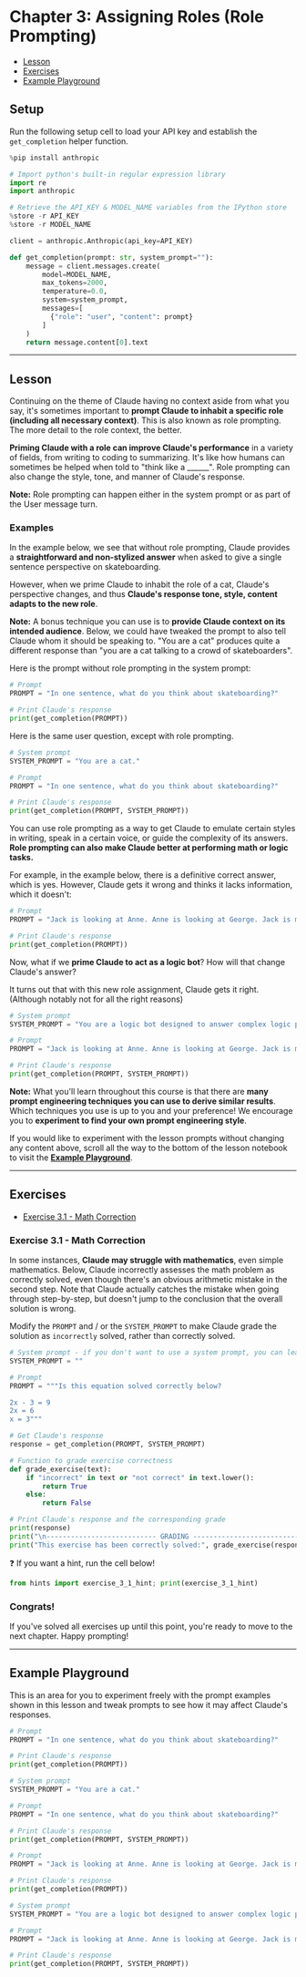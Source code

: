 # Chapter 3: Assigning Roles (Role Prompting)

- [Lesson](#lesson)
- [Exercises](#exercises)
- [Example Playground](#example-playground)

## Setup

Run the following setup cell to load your API key and establish the `get_completion` helper function.


```python
%pip install anthropic

# Import python's built-in regular expression library
import re
import anthropic

# Retrieve the API_KEY & MODEL_NAME variables from the IPython store
%store -r API_KEY
%store -r MODEL_NAME

client = anthropic.Anthropic(api_key=API_KEY)

def get_completion(prompt: str, system_prompt=""):
    message = client.messages.create(
        model=MODEL_NAME,
        max_tokens=2000,
        temperature=0.0,
        system=system_prompt,
        messages=[
          {"role": "user", "content": prompt}
        ]
    )
    return message.content[0].text
```

---

## Lesson

Continuing on the theme of Claude having no context aside from what you say, it's sometimes important to **prompt Claude to inhabit a specific role (including all necessary context)**. This is also known as role prompting. The more detail to the role context, the better.

**Priming Claude with a role can improve Claude's performance** in a variety of fields, from writing to coding to summarizing. It's like how humans can sometimes be helped when told to "think like a ______". Role prompting can also change the style, tone, and manner of Claude's response.

**Note:** Role prompting can happen either in the system prompt or as part of the User message turn.

### Examples

In the example below, we see that without role prompting, Claude provides a **straightforward and non-stylized answer** when asked to give a single sentence perspective on skateboarding.

However, when we prime Claude to inhabit the role of a cat, Claude's perspective changes, and thus **Claude's response tone, style, content adapts to the new role**. 

**Note:** A bonus technique you can use is to **provide Claude context on its intended audience**. Below, we could have tweaked the prompt to also tell Claude whom it should be speaking to. "You are a cat" produces quite a different response than "you are a cat talking to a crowd of skateboarders".

Here is the prompt without role prompting in the system prompt:


```python
# Prompt
PROMPT = "In one sentence, what do you think about skateboarding?"

# Print Claude's response
print(get_completion(PROMPT))
```

Here is the same user question, except with role prompting.


```python
# System prompt
SYSTEM_PROMPT = "You are a cat."

# Prompt
PROMPT = "In one sentence, what do you think about skateboarding?"

# Print Claude's response
print(get_completion(PROMPT, SYSTEM_PROMPT))
```

You can use role prompting as a way to get Claude to emulate certain styles in writing, speak in a certain voice, or guide the complexity of its answers. **Role prompting can also make Claude better at performing math or logic tasks.**

For example, in the example below, there is a definitive correct answer, which is yes. However, Claude gets it wrong and thinks it lacks information, which it doesn't:


```python
# Prompt
PROMPT = "Jack is looking at Anne. Anne is looking at George. Jack is married, George is not, and we don’t know if Anne is married. Is a married person looking at an unmarried person?"

# Print Claude's response
print(get_completion(PROMPT))
```

Now, what if we **prime Claude to act as a logic bot**? How will that change Claude's answer? 

It turns out that with this new role assignment, Claude gets it right. (Although notably not for all the right reasons)


```python
# System prompt
SYSTEM_PROMPT = "You are a logic bot designed to answer complex logic problems."

# Prompt
PROMPT = "Jack is looking at Anne. Anne is looking at George. Jack is married, George is not, and we don’t know if Anne is married. Is a married person looking at an unmarried person?"

# Print Claude's response
print(get_completion(PROMPT, SYSTEM_PROMPT))
```

**Note:** What you'll learn throughout this course is that there are **many prompt engineering techniques you can use to derive similar results**. Which techniques you use is up to you and your preference! We encourage you to **experiment to find your own prompt engineering style**.

If you would like to experiment with the lesson prompts without changing any content above, scroll all the way to the bottom of the lesson notebook to visit the [**Example Playground**](#example-playground).

---

## Exercises
- [Exercise 3.1 - Math Correction](#exercise-31---math-correction)

### Exercise 3.1 - Math Correction
In some instances, **Claude may struggle with mathematics**, even simple mathematics. Below, Claude incorrectly assesses the math problem as correctly solved, even though there's an obvious arithmetic mistake in the second step. Note that Claude actually catches the mistake when going through step-by-step, but doesn't jump to the conclusion that the overall solution is wrong.

Modify the `PROMPT` and / or the `SYSTEM_PROMPT` to make Claude grade the solution as `incorrectly` solved, rather than correctly solved. 



```python
# System prompt - if you don't want to use a system prompt, you can leave this variable set to an empty string
SYSTEM_PROMPT = ""

# Prompt
PROMPT = """Is this equation solved correctly below?

2x - 3 = 9
2x = 6
x = 3"""

# Get Claude's response
response = get_completion(PROMPT, SYSTEM_PROMPT)

# Function to grade exercise correctness
def grade_exercise(text):
    if "incorrect" in text or "not correct" in text.lower():
        return True
    else:
        return False

# Print Claude's response and the corresponding grade
print(response)
print("\n--------------------------- GRADING ---------------------------")
print("This exercise has been correctly solved:", grade_exercise(response))
```

❓ If you want a hint, run the cell below!


```python
from hints import exercise_3_1_hint; print(exercise_3_1_hint)
```

### Congrats!

If you've solved all exercises up until this point, you're ready to move to the next chapter. Happy prompting!

---

## Example Playground

This is an area for you to experiment freely with the prompt examples shown in this lesson and tweak prompts to see how it may affect Claude's responses.


```python
# Prompt
PROMPT = "In one sentence, what do you think about skateboarding?"

# Print Claude's response
print(get_completion(PROMPT))
```


```python
# System prompt
SYSTEM_PROMPT = "You are a cat."

# Prompt
PROMPT = "In one sentence, what do you think about skateboarding?"

# Print Claude's response
print(get_completion(PROMPT, SYSTEM_PROMPT))
```


```python
# Prompt
PROMPT = "Jack is looking at Anne. Anne is looking at George. Jack is married, George is not, and we don’t know if Anne is married. Is a married person looking at an unmarried person?"

# Print Claude's response
print(get_completion(PROMPT))
```


```python
# System prompt
SYSTEM_PROMPT = "You are a logic bot designed to answer complex logic problems."

# Prompt
PROMPT = "Jack is looking at Anne. Anne is looking at George. Jack is married, George is not, and we don’t know if Anne is married. Is a married person looking at an unmarried person?"

# Print Claude's response
print(get_completion(PROMPT, SYSTEM_PROMPT))
```
